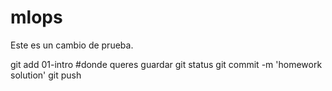 # mlops

Este es un cambio de prueba.


git add 01-intro #donde queres guardar
git status
git commit -m 'homework solution'
git push